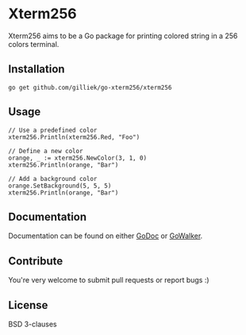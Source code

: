 # Xterm256

Xterm256 aims to be a Go package for printing colored string in a 256 colors terminal.

## Installation

```
go get github.com/gilliek/go-xterm256/xterm256
```

## Usage

```
// Use a predefined color
xterm256.Println(xterm256.Red, "Foo")

// Define a new color
orange, _ := xterm256.NewColor(3, 1, 0)
xterm256.Println(orange, "Bar")

// Add a background color
orange.SetBackground(5, 5, 5)
xterm256.Println(orange, "Bar")
```


## Documentation

Documentation can be found on either
[GoDoc](http://godoc.org/github.com/gilliek/go-xterm256/xterm256) or
[GoWalker](https://gowalker.org/github.com/gilliek/go-xterm256/xterm256).

## Contribute

You're very welcome to submit pull requests or report bugs :)
## License

BSD 3-clauses
